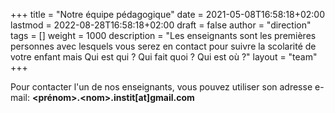 +++
title       = "Notre équipe pédagogique"
date        = 2021-05-08T16:58:18+02:00
lastmod     = 2022-08-28T16:58:18+02:00
draft       = false
author      = "direction"
tags        = []
weight = 1000
description = "Les enseignants sont les premières personnes avec lesquels vous serez en contact pour suivre la scolarité de votre enfant mais Qui est qui ? Qui fait quoi ? Qui est où ?"
layout      = "team"
+++

Pour contacter l'un de nos enseignants, vous pouvez utiliser son adresse e-mail: **&lt;prénom&gt;.&lt;nom&gt;.instit[at]gmail.com**
